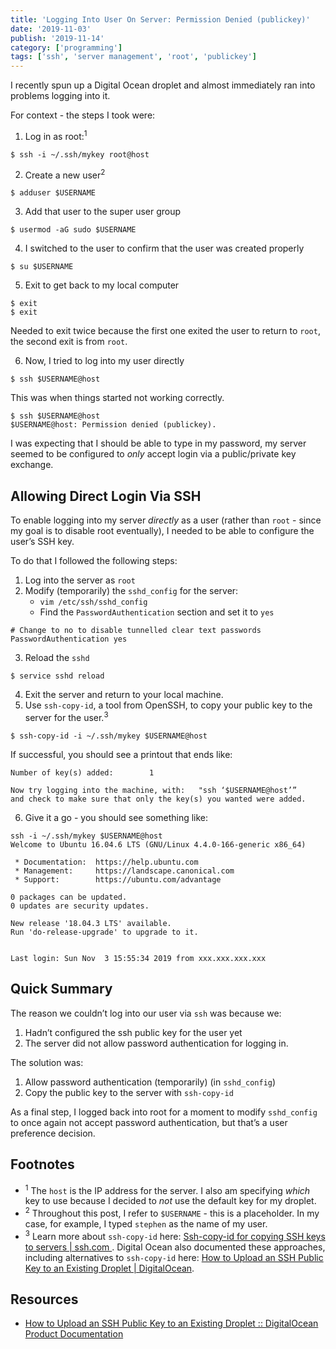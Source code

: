 ```yaml
---
title: 'Logging Into User On Server: Permission Denied (publickey)'
date: '2019-11-03'
publish: '2019-11-14'
category: ['programming']
tags: ['ssh', 'server management', 'root', 'publickey']
---
```


I recently spun up a Digital Ocean droplet and almost immediately ran into problems logging into it.

For context - the steps I took were:

1. Log in as root:<sup>1</sup>

```shell
$ ssh -i ~/.ssh/mykey root@host
```

2. Create a new user<sup>2</sup>

```shell
$ adduser $USERNAME
```

3. Add that user to the super user group

```shell
$ usermod -aG sudo $USERNAME
```

4. I switched to the user to confirm that the user was created properly

```shell
$ su $USERNAME
```

5. Exit to get back to my local computer

```shell
$ exit
$ exit
```

Needed to exit twice because the first one exited the user to return to `root`, the second exit is from `root`.

6. Now, I tried to log into my user directly

```shell
$ ssh $USERNAME@host
```

This was when things started not working correctly.

```
$ ssh $USERNAME@host
$USERNAME@host: Permission denied (publickey).
```

I was expecting that I should be able to type in my password, my server seemed to be configured to _only_ accept login via a public/private key exchange.

## Allowing Direct Login Via SSH

To enable logging into my server _directly_ as a user (rather than `root` - since my goal is to disable root eventually), I needed to be able to configure the user’s SSH key.

To do that I followed the following steps:

1. Log into the server as `root`
2. Modify (temporarily) the `sshd_config` for the server:
    - `vim /etc/ssh/sshd_config`
    - Find the `PasswordAuthentication` section and set it to `yes`

```shell
# Change to no to disable tunnelled clear text passwords
PasswordAuthentication yes
```

3. Reload the `sshd`

```shell
$ service sshd reload
```

4. Exit the server and return to your local machine.
5. Use `ssh-copy-id`, a tool from OpenSSH, to copy your public key to the server for the user.<sup>3</sup>

```shell
$ ssh-copy-id -i ~/.ssh/mykey $USERNAME@host
```

If successful, you should see a printout that ends like:

```shell
Number of key(s) added:        1

Now try logging into the machine, with:   "ssh ‘$USERNAME@host’”
and check to make sure that only the key(s) you wanted were added.
```

6. Give it a go - you should see something like:

```shell
ssh -i ~/.ssh/mykey $USERNAME@host
Welcome to Ubuntu 16.04.6 LTS (GNU/Linux 4.4.0-166-generic x86_64)

 * Documentation:  https://help.ubuntu.com
 * Management:     https://landscape.canonical.com
 * Support:        https://ubuntu.com/advantage

0 packages can be updated.
0 updates are security updates.

New release '18.04.3 LTS' available.
Run 'do-release-upgrade' to upgrade to it.


Last login: Sun Nov  3 15:55:34 2019 from xxx.xxx.xxx.xxx
```

## Quick Summary

The reason we couldn’t log into our user via `ssh` was because we:

1. Hadn’t configured the ssh public key for the user yet
2. The server did not allow password authentication for logging in.

The solution was:

1. Allow password authentication (temporarily) (in `sshd_config`)
2. Copy the public key to the server with `ssh-copy-id`

As a final step, I logged back into root for a moment to modify `sshd_config` to once again not accept password authentication, but that’s a user preference decision.

## Footnotes

-   <sup>1</sup> The `host` is the IP address for the server. I also am specifying _which_ key to use because I decided to _not_ use the default key for my droplet.
-   <sup>2</sup> Throughout this post, I refer to `$USERNAME` - this is a placeholder. In my case, for example, I typed `stephen` as the name of my user.
-   <sup>3</sup> Learn more about `ssh-copy-id` here: [Ssh-copy-id for copying SSH keys to servers | ssh.com ](https://www.ssh.com/ssh/copy-id). Digital Ocean also documented these approaches, including alternatives to `ssh-copy-id` here: [How to Upload an SSH Public Key to an Existing Droplet | DigitalOcean](https://www.digitalocean.com/docs/droplets/how-to/add-ssh-keys/to-existing-droplet/).

## Resources

-   [How to Upload an SSH Public Key to an Existing Droplet :: DigitalOcean Product Documentation](https://www.digitalocean.com/docs/droplets/how-to/add-ssh-keys/to-existing-droplet/)
